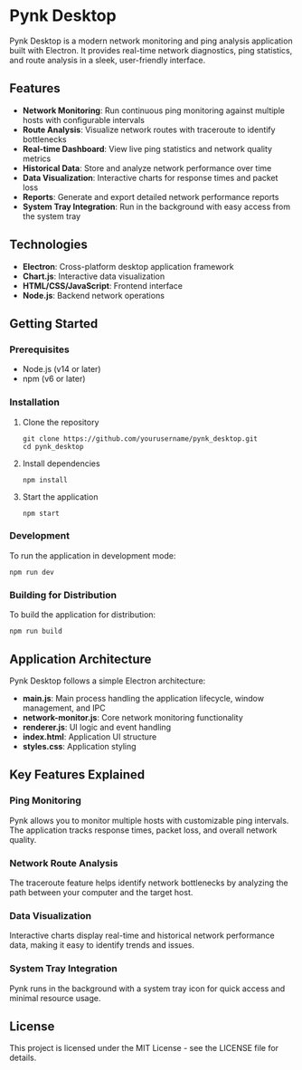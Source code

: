 # Pynk Desktop

Pynk Desktop is a modern network monitoring and ping analysis application built with Electron. It provides real-time network diagnostics, ping statistics, and route analysis in a sleek, user-friendly interface.

## Features

- **Network Monitoring**: Run continuous ping monitoring against multiple hosts with configurable intervals
- **Route Analysis**: Visualize network routes with traceroute to identify bottlenecks
- **Real-time Dashboard**: View live ping statistics and network quality metrics
- **Historical Data**: Store and analyze network performance over time
- **Data Visualization**: Interactive charts for response times and packet loss
- **Reports**: Generate and export detailed network performance reports
- **System Tray Integration**: Run in the background with easy access from the system tray

## Technologies

- **Electron**: Cross-platform desktop application framework
- **Chart.js**: Interactive data visualization
- **HTML/CSS/JavaScript**: Frontend interface
- **Node.js**: Backend network operations

## Getting Started

### Prerequisites

- Node.js (v14 or later)
- npm (v6 or later)

### Installation

1. Clone the repository
   ```
   git clone https://github.com/yourusername/pynk_desktop.git
   cd pynk_desktop
   ```

2. Install dependencies
   ```
   npm install
   ```

3. Start the application
   ```
   npm start
   ```

### Development

To run the application in development mode:
```
npm run dev
```

### Building for Distribution

To build the application for distribution:
```
npm run build
```

## Application Architecture

Pynk Desktop follows a simple Electron architecture:

- **main.js**: Main process handling the application lifecycle, window management, and IPC
- **network-monitor.js**: Core network monitoring functionality
- **renderer.js**: UI logic and event handling
- **index.html**: Application UI structure
- **styles.css**: Application styling

## Key Features Explained

### Ping Monitoring

Pynk allows you to monitor multiple hosts with customizable ping intervals. The application tracks response times, packet loss, and overall network quality.

### Network Route Analysis

The traceroute feature helps identify network bottlenecks by analyzing the path between your computer and the target host.

### Data Visualization

Interactive charts display real-time and historical network performance data, making it easy to identify trends and issues.

### System Tray Integration

Pynk runs in the background with a system tray icon for quick access and minimal resource usage.

## License

This project is licensed under the MIT License - see the LICENSE file for details. 